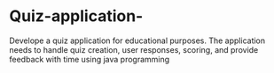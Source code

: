 # Quiz-application-
Develope a quiz application for educational purposes. The application needs to handle quiz creation, user responses, scoring, and provide feedback with time using java programming
